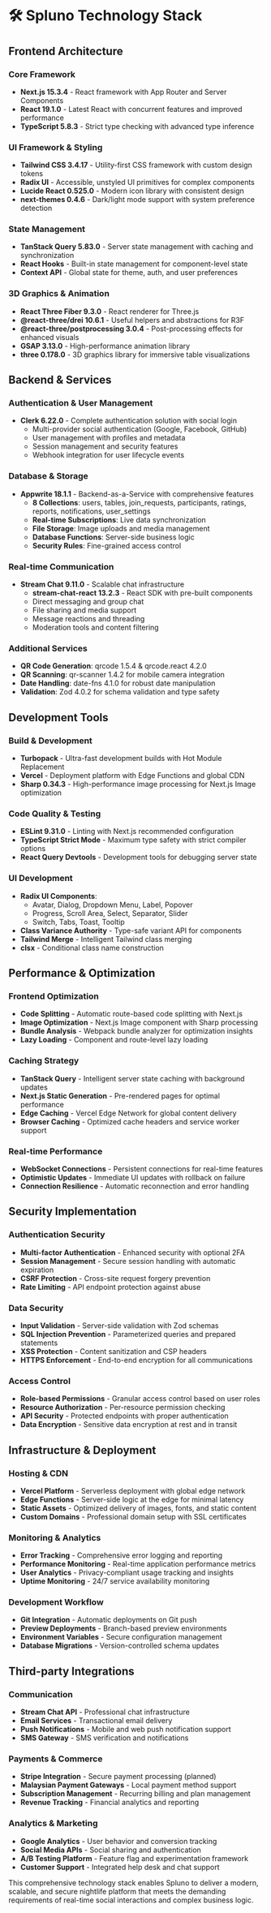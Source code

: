 # 🛠️ Spluno Technology Stack

## Frontend Architecture

### Core Framework
- **Next.js 15.3.4** - React framework with App Router and Server Components
- **React 19.1.0** - Latest React with concurrent features and improved performance
- **TypeScript 5.8.3** - Strict type checking with advanced type inference

### UI Framework & Styling
- **Tailwind CSS 3.4.17** - Utility-first CSS framework with custom design tokens
- **Radix UI** - Accessible, unstyled UI primitives for complex components
- **Lucide React 0.525.0** - Modern icon library with consistent design
- **next-themes 0.4.6** - Dark/light mode support with system preference detection

### State Management
- **TanStack Query 5.83.0** - Server state management with caching and synchronization
- **React Hooks** - Built-in state management for component-level state
- **Context API** - Global state for theme, auth, and user preferences

### 3D Graphics & Animation
- **React Three Fiber 9.3.0** - React renderer for Three.js
- **@react-three/drei 10.6.1** - Useful helpers and abstractions for R3F
- **@react-three/postprocessing 3.0.4** - Post-processing effects for enhanced visuals
- **GSAP 3.13.0** - High-performance animation library
- **three 0.178.0** - 3D graphics library for immersive table visualizations

## Backend & Services

### Authentication & User Management
- **Clerk 6.22.0** - Complete authentication solution with social login
  - Multi-provider social authentication (Google, Facebook, GitHub)
  - User management with profiles and metadata
  - Session management and security features
  - Webhook integration for user lifecycle events

### Database & Storage
- **Appwrite 18.1.1** - Backend-as-a-Service with comprehensive features
  - **8 Collections**: users, tables, join_requests, participants, ratings, reports, notifications, user_settings
  - **Real-time Subscriptions**: Live data synchronization
  - **File Storage**: Image uploads and media management
  - **Database Functions**: Server-side business logic
  - **Security Rules**: Fine-grained access control

### Real-time Communication
- **Stream Chat 9.11.0** - Scalable chat infrastructure
  - **stream-chat-react 13.2.3** - React SDK with pre-built components
  - Direct messaging and group chat
  - File sharing and media support
  - Message reactions and threading
  - Moderation tools and content filtering

### Additional Services
- **QR Code Generation**: qrcode 1.5.4 & qrcode.react 4.2.0
- **QR Scanning**: qr-scanner 1.4.2 for mobile camera integration
- **Date Handling**: date-fns 4.1.0 for robust date manipulation
- **Validation**: Zod 4.0.2 for schema validation and type safety

## Development Tools

### Build & Development
- **Turbopack** - Ultra-fast development builds with Hot Module Replacement
- **Vercel** - Deployment platform with Edge Functions and global CDN
- **Sharp 0.34.3** - High-performance image processing for Next.js Image optimization

### Code Quality & Testing
- **ESLint 9.31.0** - Linting with Next.js recommended configuration
- **TypeScript Strict Mode** - Maximum type safety with strict compiler options
- **React Query Devtools** - Development tools for debugging server state

### UI Development
- **Radix UI Components**:
  - Avatar, Dialog, Dropdown Menu, Label, Popover
  - Progress, Scroll Area, Select, Separator, Slider
  - Switch, Tabs, Toast, Tooltip
- **Class Variance Authority** - Type-safe variant API for components
- **Tailwind Merge** - Intelligent Tailwind class merging
- **clsx** - Conditional class name construction

## Performance & Optimization

### Frontend Optimization
- **Code Splitting** - Automatic route-based code splitting with Next.js
- **Image Optimization** - Next.js Image component with Sharp processing
- **Bundle Analysis** - Webpack bundle analyzer for optimization insights
- **Lazy Loading** - Component and route-level lazy loading

### Caching Strategy
- **TanStack Query** - Intelligent server state caching with background updates
- **Next.js Static Generation** - Pre-rendered pages for optimal performance
- **Edge Caching** - Vercel Edge Network for global content delivery
- **Browser Caching** - Optimized cache headers and service worker support

### Real-time Performance
- **WebSocket Connections** - Persistent connections for real-time features
- **Optimistic Updates** - Immediate UI updates with rollback on failure
- **Connection Resilience** - Automatic reconnection and error handling

## Security Implementation

### Authentication Security
- **Multi-factor Authentication** - Enhanced security with optional 2FA
- **Session Management** - Secure session handling with automatic expiration
- **CSRF Protection** - Cross-site request forgery prevention
- **Rate Limiting** - API endpoint protection against abuse

### Data Security
- **Input Validation** - Server-side validation with Zod schemas
- **SQL Injection Prevention** - Parameterized queries and prepared statements
- **XSS Protection** - Content sanitization and CSP headers
- **HTTPS Enforcement** - End-to-end encryption for all communications

### Access Control
- **Role-based Permissions** - Granular access control based on user roles
- **Resource Authorization** - Per-resource permission checking
- **API Security** - Protected endpoints with proper authentication
- **Data Encryption** - Sensitive data encryption at rest and in transit

## Infrastructure & Deployment

### Hosting & CDN
- **Vercel Platform** - Serverless deployment with global edge network
- **Edge Functions** - Server-side logic at the edge for minimal latency
- **Static Assets** - Optimized delivery of images, fonts, and static content
- **Custom Domains** - Professional domain setup with SSL certificates

### Monitoring & Analytics
- **Error Tracking** - Comprehensive error logging and reporting
- **Performance Monitoring** - Real-time application performance metrics
- **User Analytics** - Privacy-compliant usage tracking and insights
- **Uptime Monitoring** - 24/7 service availability monitoring

### Development Workflow
- **Git Integration** - Automatic deployments on Git push
- **Preview Deployments** - Branch-based preview environments
- **Environment Variables** - Secure configuration management
- **Database Migrations** - Version-controlled schema updates

## Third-party Integrations

### Communication
- **Stream Chat API** - Professional chat infrastructure
- **Email Services** - Transactional email delivery
- **Push Notifications** - Mobile and web push notification support
- **SMS Gateway** - SMS verification and notifications

### Payments & Commerce
- **Stripe Integration** - Secure payment processing (planned)
- **Malaysian Payment Gateways** - Local payment method support
- **Subscription Management** - Recurring billing and plan management
- **Revenue Tracking** - Financial analytics and reporting

### Analytics & Marketing
- **Google Analytics** - User behavior and conversion tracking
- **Social Media APIs** - Social sharing and authentication
- **A/B Testing Platform** - Feature flag and experimentation framework
- **Customer Support** - Integrated help desk and chat support

This comprehensive technology stack enables Spluno to deliver a modern, scalable, and secure nightlife platform that meets the demanding requirements of real-time social interactions and complex business logic.